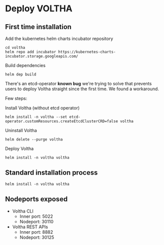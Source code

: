# Deploy VOLTHA

## First time installation

Add the kubernetes helm charts incubator repository
```shell
cd voltha
helm repo add incubator https://kubernetes-charts-incubator.storage.googleapis.com/
```

Build dependencies
```shell
helm dep build
```

There's an etcd-operator **known bug** we're trying to solve that prevents users to deploy Voltha straight since the first time. We found a workaround. 

Few steps:

Install Voltha (without etcd operator)
```shell
helm install -n voltha --set etcd-operator.customResources.createEtcdClusterCRD=false voltha
```

Uninstall Voltha
```shell
helm delete --purge voltha
```

Deploy Voltha
```shell
helm install -n voltha voltha
```

## Standard installation process

```shell
helm install -n voltha voltha
```

## Nodeports exposed

* Voltha CLI
    * Inner port: 5022
    * Nodeport: 30110
* Voltha REST APIs
    * Inner port: 8882
    * Nodeport: 30125
